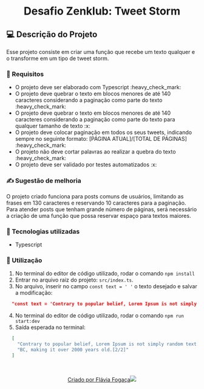 <h1 align="center"> Desafio Zenklub: Tweet Storm </h1>

## 💻 Descrição do Projeto

Esse projeto consiste em criar uma função que recebe um texto qualquer e o transforme em
um tipo de tweet storm.

### 📝 Requisitos

<ul>
  <li>O projeto deve ser elaborado com Typescript :heavy_check_mark:</li> 
  <li>O projeto deve quebrar o texto em blocos menores de até 140 caracteres considerando a paginação como parte do texto :heavy_check_mark:</li>
  <li>O projeto deve quebrar o texto em blocos menores de até 140 caracteres considerando a paginação como parte do texto para qualquer tamanho de texto :x:</li>
  <li>O projeto deve colocar paginação em todos os seus tweets, indicando sempre no seguinte formato: [PÁGINA ATUAL]/[TOTAL DE PÁGINAS] :heavy_check_mark:</li>
  <li>O projeto não deve cortar palavras ao realizar a quebra do texto :heavy_check_mark:</li> 
  <li>O projeto deve ser validado por testes automatizados :x:</li>
</ul>

### ✍ Sugestão de melhoria

O projeto criado funciona para posts comuns de usuários, limitando as frases em 130 caracteres e reservando 10 caracteres para a paginação. Para atender posts que tenham grande número de páginas, será necessário a criação de uma função que possa reservar espaço para textos maiores. 

### 🚀 Tecnologias utilizadas 

<ul>
    <li>Typescript
</ul>

### 📣 Utilização

1. No terminal do editor de código utilizado, rodar o comando `npm install`
2. Entrar no arquivo raiz do projeto: `src/index.ts`.
3. No arquivo, inserir no campo `const text = ' '` o texto desejado e salvar a modificação:

```json
  "const text = 'Contrary to popular belief, Lorem Ipsum is not simply random text. It has roots in a piece of classical Latin literature from 45 BC, making it over 2000 years old.'"
```

4. No terminal do editor de código utilizado, rodar o comando `npm run start:dev`
5. Saída esperada no terminal: 

```json 
  [
    "Contrary to popular belief, Lorem Ipsum is not simply random text. It has roots in a piece of classical Latin literature from 45 [1/2]",
    "BC, making it over 2000 years old.[2/2]"
  ]
```
</br>
<p align="center">
  <a href="https://github.com/flaviafogaca">Criado por Flávia Fogaça<img src="https://github.githubassets.com/images/icons/emoji/octocat.png"></a>
</p>